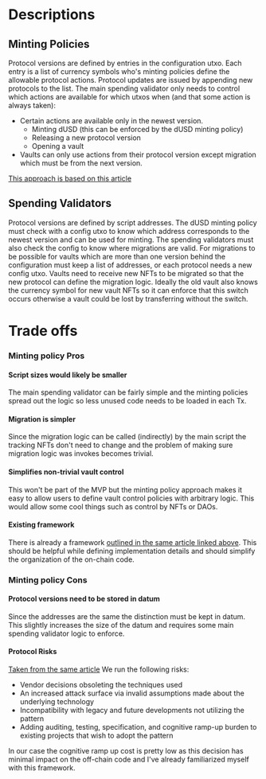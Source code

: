 # Descriptions

## Minting Policies

Protocol versions are defined by entries in the configuration utxo.
Each entry is a list of currency symbols who's minting policies define the allowable protocol actions.
Protocol updates are issued by appending new protocols to the list.
The main spending validator only needs to control which actions are available for which utxos when (and that some action is always taken):
 - Certain actions are available only in the newest version.
   - Minting dUSD (this can be enforced by the dUSD minting policy)
   - Releasing a new protocol version
   - Opening a vault
 - Vaults can only use actions from their protocol version except migration which must be from the next version.

[This approach is based on this article](https://github.com/Plutonomicon/plutonomicon/blob/main/transaction-token-pattern.md)

## Spending Validators

Protocol versions are defined by script addresses.
The dUSD minting policy must check with a config utxo to know which address corresponds to the newest version and can be used for minting.
The spending validators must also check the config to know where migrations are valid.
For migrations to be possible for vaults which are more than one version behind the configuration must keep a list of addresses, or each protocol needs a new config utxo.
Vaults need to receive new NFTs to be migrated so that the new protocol can define the migration logic.
Ideally the old vault also knows the currency symbol for new vault NFTs so it can enforce that this switch occurs otherwise a vault could be lost by transferring without the switch.

# Trade offs

### Minting policy Pros

#### Script sizes would likely be smaller

The main spending validator can be fairly simple and the minting policies spread out the logic so less unused code needs to be loaded in each Tx.

#### Migration is simpler

Since the migration logic can be called (indirectly) by the main script the tracking NFTs don't need to change and the problem of making sure
migration logic was invokes becomes trivial.

#### Simplifies non-trivial vault control

This won't be part of the MVP but the minting policy approach makes it easy to allow users to define vault control policies with arbitrary logic.
This would allow some cool things such as control by NFTs or DAOs.

#### Existing framework

There is already a framework [outlined in the same article linked above](https://github.com/Plutonomicon/plutonomicon/blob/main/transaction-token-pattern.md).
This should be helpful while defining implementation details and should simplify the organization of the on-chain code.

### Minting policy Cons

#### Protocol versions need to be stored in datum

Since the addresses are the same the distinction must be kept in datum.
This slightly increases the size of the datum and requires some main spending validator logic to enforce.

#### Protocol Risks

[Taken from the same article](https://github.com/Plutonomicon/plutonomicon/blob/main/transaction-token-pattern.md#what-are-the-risks)
We run the following risks:

- Vendor decisions obsoleting the techniques used
- An increased attack surface via invalid assumptions made about the underlying technology
- Incompatibility with legacy and future developments not utilizing the pattern
- Adding auditing, testing, specification, and cognitive ramp-up burden to existing projects that wish to adopt the pattern

In our case the cognitive ramp up cost is pretty low as this decision has minimal impact on the off-chain code and I've already familiarized myself with this framework.
